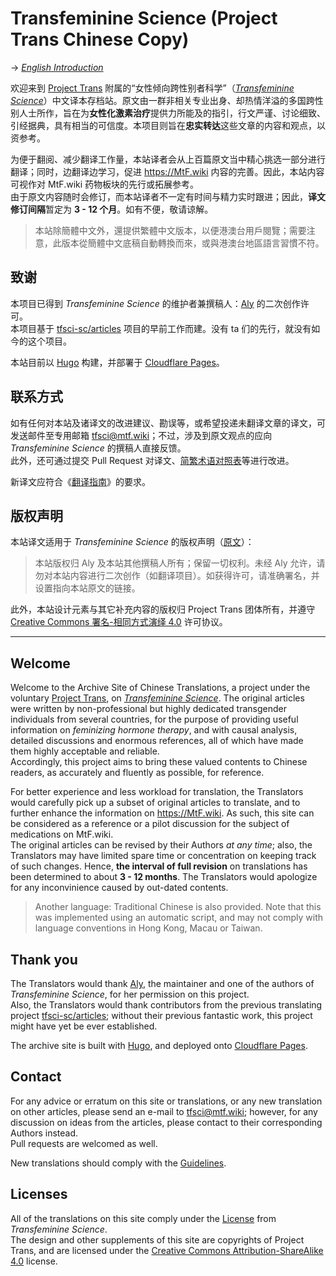 # Transfeminine Science (Project Trans Chinese Copy)

→ *[English Introduction](#welcome)*

欢迎来到 [Project Trans][team] 附属的“女性倾向跨性别者科学”（*[Transfeminine Science][origin]*）中文译本存档站。原文由一群非相关专业出身、却热情洋溢的多国跨性别人士所作，旨在为**女性化激素治疗**提供力所能及的指引，行文严谨、讨论细致、引经据典，具有相当的可信度。本项目则旨在**忠实转达**这些文章的内容和观点，以资参考。

为便于翻阅、减少翻译工作量，本站译者会从上百篇原文当中精心挑选一部分进行翻译；同时，边翻译边学习，促进 <https://MtF.wiki> 内容的完善。因此，本站内容可视作对 MtF.wiki 药物板块的先行或拓展参考。\
由于原文内容随时会修订，而本站译者不一定有时间与精力实时跟进；因此，**译文修订间隔**暂定为 **3 - 12 个月**。如有不便，敬请谅解。

> 本站除簡體中文外，還提供繁體中文版本，以便港澳台用戶閱覽；需要注意，此版本從簡體中文底稿自動轉換而來，或與港澳台地區語言習慣不符。

## 致谢

本项目已得到 *Transfeminine Science* 的维护者兼撰稿人：[Aly][aly] 的二次创作许可。\
本项目基于 [tfsci-sc/articles][origin-cn] 项目的早前工作而建。没有 ta 们的先行，就没有如今的这个项目。

本站目前以 [Hugo][hugo] 构建，并部署于 [Cloudflare Pages][site-url]。

## 联系方式

如有任何对本站及诸译文的改进建议、勘误等，或希望投递未翻译文章的译文，可发送邮件至专用邮箱 <tfsci@mtf.wiki>；不过，涉及到原文观点的应向 *Transfeminine Science* 的撰稿人直接反馈。\
此外，还可通过提交 Pull Request 对译文、[简繁术语对照表](scripts/CustomTW.txt)等进行改进。

新译文应符合《[翻译指南][guideline]》的要求。

## 版权声明

本站译文适用于 *Transfeminine Science* 的版权声明（[原文][license]）：

> 本站版权归 Aly 及本站其他撰稿人所有；保留一切权利。未经 Aly 允许，请勿对本站内容进行二次创作（如翻译项目）。如获得许可，请准确署名，并设置指向本站原文的链接。

此外，本站设计元素与其它补充内容的版权归 Project Trans 团体所有，并遵守 [Creative Commons 署名-相同方式演绎 4.0][license2] 许可协议。

--------

## Welcome

Welcome to the Archive Site of Chinese Translations, a project under the voluntary [Project Trans][team], on *[Transfeminine Science][origin]*. The original articles were written by non-professional but highly dedicated transgender individuals from several countries, for the purpose of providing useful information on *feminizing hormone therapy*, and with causal analysis, detailed discussions and enormous references, all of which have made them highly acceptable and reliable.\
Accordingly, this project aims to bring these valued contents to Chinese readers, as accurately and fluently as possible, for reference.

For better experience and less workload for translation, the Translators would carefully pick up a subset of original articles to translate, and to further enhance the information on <https://MtF.wiki>. As such, this site can be considered as a reference or a pilot discussion for the subject of medications on MtF.wiki.\
The original articles can be revised by their Authors *at any time*; also, the Translators may have limited spare time or concentration on keeping track of such changes. Hence, **the interval of full revision** on translations has been determined to about **3 - 12 months**. The Translators would apologize for any inconvinience caused by out-dated contents.

> Another language: Traditional Chinese is also provided. Note that this was implemented using an automatic script, and may not comply with language conventions in Hong Kong, Macau or Taiwan.

## Thank you

The Translators would thank [Aly][aly], the maintainer and one of the authors of *Transfeminine Science*, for her permission on this project.\
Also, the Translators would thank contributors from the previous translating project [tfsci-sc/articles][origin-cn]; without their previous fantastic work, this project might have yet be ever established.

The archive site is built with [Hugo][hugo], and deployed onto [Cloudflare Pages][site-url].

## Contact

For any advice or erratum on this site or translations, or any new translation on other articles, please send an e-mail to <tfsci@mtf.wiki>; however, for any discussion on ideas from the articles, please contact to their corresponding Authors instead.\
Pull requests are welcomed as well.

New translations should comply with the [Guidelines][guideline].

## Licenses

All of the translations on this site comply under the [License][license] from *Transfeminine Science*.\
The design and other supplements of this site are copyrights of Project Trans, and are licensed under the [Creative Commons Attribution-ShareAlike 4.0][license2] license.

[team]: https://project-trans.org
[origin]: https://transfemscience.org
[aly]: https://transfemscience.org/about/#aly
[origin-cn]: https://github.com/tfsci-sc/articles
[hugo]: https://gohugo.io
[site-url]: https://tfsci.mtf.wiki
[license]: LICENSE.md
[license2]: https://creativecommons.org/licenses/by-sa/4.0/
[guideline]: https://tfsci.mtf.wiki/misc/newcomer-guidelines/